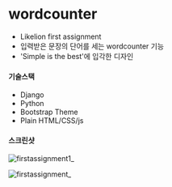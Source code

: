 # wordcounter
* Likelion first assignment
* 입력받은 문장의 단어를 세는 wordcounter 기능
* 'Simple is the best'에 입각한 디자인

#### 기술스택
* Django
* Python
* Bootstrap Theme
* Plain HTML/CSS/js

#### 스크린샷
![firstassignment1_](https://user-images.githubusercontent.com/22811639/53854060-536d4a00-400b-11e9-9c14-8b014684302f.png)

![firstassignment_](https://user-images.githubusercontent.com/22811639/53854054-4e0fff80-400b-11e9-819e-fa037ae329f4.png)
